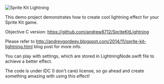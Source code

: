 ![Sprite Kit Lightning](http://1.bp.blogspot.com/-pLvBeWYzFAk/VFTcy5iax6I/AAAAAAAAAKo/efjSC5t3qZA/s1600/lightning1.gif)

This demo project demonstrates how to create cool lightning effect for your Sprite Kit game. 

Objective C version: https://github.com/andrew8712/SpriteKitLightning

Please refer to http://andreygordeev.blogspot.com/2014/11/sprite-kit-lightning.html blog post for more info.

You can play with settings, which are stored in LightningNode.swift file to achieve a better effect.

The code is under IDC (I don't care) license, so go ahead and create something amazing with using this effect!
